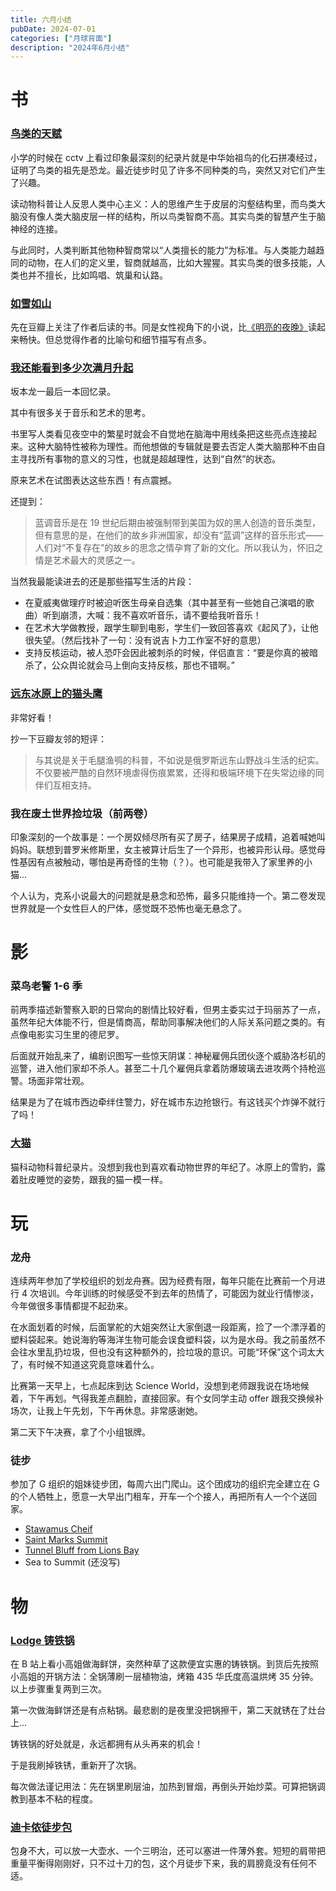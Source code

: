 ```yaml
---
title: 六月小结
pubDate: 2024-07-01
categories: ["月球背面"]
description: "2024年6月小结"
---
```


# 书

### [鸟类的天赋](https://neodb.social/book/17Tlg8g2roTWiKTD9nJPW7)

小学的时候在 cctv 上看过印象最深刻的纪录片就是中华始祖鸟的化石拼凑经过，证明了鸟类的祖先是恐龙。最近徒步时见了许多不同种类的鸟，突然又对它们产生了兴趣。

读动物科普让人反思人类中心主义：人的思维产生于皮层的沟壑结构里，而鸟类大脑没有像人类大脑皮层一样的结构，所以鸟类智商不高。其实鸟类的智慧产生于脑神经的连接。

与此同时，人类判断其他物种智商常以“人类擅长的能力”为标准。与人类能力越趋同的动物，在人们的定义里，智商就越高，比如大猩猩。其实鸟类的很多技能，人类也并不擅长，比如鸣唱、筑巢和认路。

### [如雪如山](https://neodb.social/book/7MFDYdImcjvqqREhXHKrws)

先在豆瓣上关注了作者后读的书。同是女性视角下的小说，比[《明亮的夜晚》](https://neodb.social/book/0HPwCKIfyTvEHG0nSWBufe)读起来畅快。但总觉得作者的比喻句和细节描写有点多。

### [我还能看到多少次满月升起](https://neodb.social/book/5Jwo1mg24jB0PCwhhdu3jZ)

坂本龙一最后一本回忆录。

其中有很多关于音乐和艺术的思考。

书里写人类看见夜空中的繁星时就会不自觉地在脑海中用线条把这些亮点连接起来。这种大脑特性被称为理性。而他想做的专辑就是要去否定人类大脑那种不由自主寻找所有事物的意义的习性，也就是超越理性，达到“自然”的状态。

原来艺术在试图表达这些东西！有点震撼。

还提到：

> 蓝调音乐是在 19 世纪后期由被强制带到美国为奴的黑人创造的音乐类型，但有意思的是，在他们的故乡非洲国家，却没有“蓝调”这样的音乐形式——人们对“不复存在”的故乡的思念之情孕育了新的文化。所以我认为，怀旧之情是艺术最大的灵感之一。

当然我最能读进去的还是那些描写生活的片段：

- 在夏威夷做理疗时被迫听医生母亲自选集（其中甚至有一些她自己演唱的歌曲）听到崩溃，大喊：我不喜欢听音乐，请不要给我听音乐！
- 在艺术大学做教授，跟学生聊到电影，学生们一致回答喜欢《起风了》，让他很失望。（然后找补了一句：没有说吉卜力工作室不好的意思）
- 支持反核运动，被人恐吓会因此被刺杀的时候，伴侣直言：“要是你真的被暗杀了，公众舆论就会马上倒向支持反核，那也不错啊。”

### [远东冰原上的猫头鹰](https://neodb.social/book/4HFcUwAAf3CSKOoVP5Bv25)

非常好看！

抄一下豆瓣友邻的短评：

> 与其说是关于毛腿渔鸮的科普，不如说是俄罗斯远东山野战斗生活的纪实。不仅要被严酷的自然环境虐得伤痕累累，还得和极端环境下在失常边缘的同伴们互相支持。

### 我在废土世界捡垃圾（前两卷）

印象深刻的一个故事是：一个房奴倾尽所有买了房子，结果房子成精，追着喊她叫妈妈。联想到普罗米修斯里，女主被算计后生了一个异形，也被异形认母。感觉母性基因有点被触动，哪怕是再奇怪的生物（？）。也可能是我带入了家里养的小猫...

个人认为，克系小说最大的问题就是悬念和恐怖，最多只能维持一个。第二卷发现世界就是一个女性巨人的尸体，感觉既不恐怖也毫无悬念了。

# 影

### 菜鸟老警 1-6 季

前两季描述新警察入职的日常向的剧情比较好看，但男主委实过于玛丽苏了一点，虽然年纪大体能不行，但是情商高，帮助同事解决他们的人际关系问题之类的。有点像电影实习生里的德尼罗。

后面就开始乱来了，编剧识图写一些惊天阴谋：神秘雇佣兵团伙逐个威胁洛杉矶的巡警，进入他们家却不杀人。甚至二十几个雇佣兵拿着防爆玻璃去进攻两个持枪巡警。场面非常壮观。

结果是为了在城市西边牵绊住警力，好在城市东边抢银行。有这钱买个炸弹不就行了吗！

### [大猫](https://neodb.social/tv/season/4nxM4bBKRNeLuBqqvJ2UsU)

猫科动物科普纪录片。没想到我也到喜欢看动物世界的年纪了。冰原上的雪豹，露着肚皮睡觉的姿势，跟我的猫一模一样。

# 玩

### 龙舟

连续两年参加了学校组织的划龙舟赛。因为经费有限，每年只能在比赛前一个月进行 4 次培训。今年训练的时候感受不到去年的热情了，可能因为就业行情惨淡，今年做很多事情都提不起劲来。

在水面划着的时候，后面掌舵的大姐突然让大家倒退一段距离，捡了一个漂浮着的塑料袋起来。她说海豹等海洋生物可能会误食塑料袋，以为是水母。我之前虽然不会往水里乱扔垃圾，但也没有这种额外的，捡垃圾的意识。可能“环保”这个词太大了，有时候不知道这究竟意味着什么。

比赛第一天早上，七点起床到达 Science World，没想到老师跟我说在场地候着，下午再划。气得我差点翻脸，直接回家。有个女同学主动 offer 跟我交换候补场次，让我上午先划，下午再休息。非常感谢她。

第二天下午决赛，拿了个小组银牌。

### 徒步

参加了 G 组织的姐妹徒步团，每周六出门爬山。这个团成功的组织完全建立在 G 的个人牺牲上，愿意一大早出门租车，开车一个个接人，再把所有人一个个送回家。

- [Stawamus Cheif](https://josiewei2023.github.io/posts/%E7%99%BB%E9%A1%B6%E8%AE%B0/)
- [Saint Marks Summit](https://josiewei2023.github.io/posts/cypress/)
- [Tunnel Bluff from Lions Bay](https://josiewei2023.github.io/posts/tunnel_bluff/)
- Sea to Summit (还没写)

# 物

### [Lodge 铸铁锅](https://www.amazon.ca/hz/mobile/mission?p=NzVOPEQ1PvMTMwz81tCPBqBbPaipmN4HLjuydwOpY0ghcwCyYfSl1bk426YrcyGb70n86XW4YCDpojVGOgNAKgOph%2FsE8AmC7gZ719XUJJFK5cTbQ3xKR8vz3qdZmJSrZ3z9oym8IpBjFTiOv2%2FcqGJfgeSUQtZpomFR4bgvStWjKYeFrjlcGfFSkjZvqd0Hzl6Sr5Z2d6gKKuSkHL6efbRal2yDe90Jx1SPVQUdzqn7lHV7QMy1%2F%2B5whvdSZgAniZUVLPrN4qNixifOICq0ofF5hj0BSguuus63YbLNxNF3n8caRGkRyxiY2xeuswbZxwE7njhvPCmCjD9sl8t5yH%2FIiPCZMRCUslMP%2FpFZtp1YYYbTEyO900LWuF7MwauGJsKJA%2Bqk2bZkH9htkLvornOXRFqD7NoxrSJEDyOAusM%3D&ref_=nb_sb_ss_di_ci_mcx_mi_ci-mcx-ksf1_2&crid=15WYCDJB8NC55)

在 B 站上看小高姐做海鲜饼，突然种草了这款便宜实惠的铸铁锅。到货后先按照小高姐的开锅方法：全锅薄刷一层植物油，烤箱 435 华氏度高温烘烤 35 分钟。以上步骤重复两到三次。

第一次做海鲜饼还是有点粘锅。最悲剧的是夜里没把锅擦干，第二天就锈在了灶台上...

铸铁锅的好处就是，永远都拥有从头再来的机会！

于是我刷掉铁锈，重新开了次锅。

每次做法谨记用法：先在锅里刷层油，加热到冒烟，再倒头开始炒菜。可算把锅调教到基本不粘的程度。

### [迪卡侬徒步包](https://www.decathlon.ca/en/p/8789421/hiking-backpack-10-l-nh-100-yellow)

包身不大，可以放一大壶水、一个三明治，还可以塞进一件薄外套。短短的肩带把重量平衡得刚刚好，只不过十刀的包，这个月徒步下来，我的肩膀竟没有任何不适。
